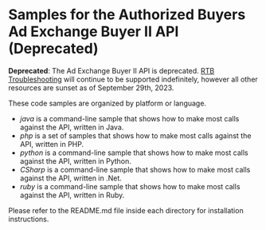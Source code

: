 Samples for the Authorized Buyers Ad Exchange Buyer II API (Deprecated)
=======================================================

**Deprecated**: The Ad Exchange Buyer II API is deprecated.
[RTB Troubleshooting](https://developers.google.com/authorized-buyers/apis/guides/v2/rtb-troubleshooting)
will continue to be supported indefinitely, however all other resources are
sunset as of September 29th, 2023.

These code samples are organized by platform or language.

* *java* is a command-line sample that shows how to make most calls against the API, written in Java.
* *php* is a set of samples that shows how to make most calls against the API, written in PHP.
* *python* is a command-line sample that shows how to make most calls against the API, written in Python.
* *CSharp* is a command-line sample that shows how to make most calls against the API, written in .Net.
* *ruby* is a command-line sample that shows how to make most calls against the API, written in Ruby.

Please refer to the README.md file inside each directory for installation instructions.
